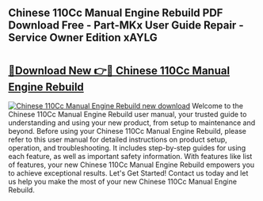 ## Chinese 110Cc Manual Engine Rebuild PDF Download Free - Part-MKx User Guide Repair - Service Owner Edition xAYLG

# <h2><a href="http://bc4688.oget.top/?id=Chinese+110Cc+Manual+Engine+Rebuild">🔗Download New 👉🔴 Chinese 110Cc Manual Engine Rebuild</a></h2>

[![Chinese 110Cc Manual Engine Rebuild new download](https://i.imgur.com/5g1atiW.png)](http://bc4688.oget.top/?id=Chinese+110Cc+Manual+Engine+Rebuild)
Welcome to the Chinese 110Cc Manual Engine Rebuild user manual, your trusted guide to understanding and using your new product, from setup to maintenance and beyond. Before using your Chinese 110Cc Manual Engine Rebuild, please refer to this user manual for detailed instructions on product setup, operation, and troubleshooting. It includes step-by-step guides for using each feature, as well as important safety information. With features like list of features, your new Chinese 110Cc Manual Engine Rebuild empowers you to achieve exceptional results. Let's Get Started! Contact us today and let us help you make the most of your new Chinese 110Cc Manual Engine Rebuild.

